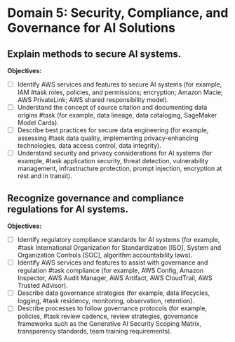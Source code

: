 
# Domain 5: Security, Compliance, and Governance for AI Solutions

## Explain methods to secure AI systems.

**Objectives:**

- [ ] Identify AWS services and features to secure AI systems (for example, IAM #task
roles, policies, and permissions; encryption; Amazon Macie; AWS
PrivateLink; AWS shared responsibility model).
- [ ] Understand the concept of source citation and documenting data origins #task
(for example, data lineage, data cataloging, SageMaker Model Cards).
- [ ] Describe best practices for secure data engineering (for example, assessing #task
data quality, implementing privacy-enhancing technologies, data access
control, data integrity).
- [ ] Understand security and privacy considerations for AI systems (for example, #task
application security, threat detection, vulnerability management,
infrastructure protection, prompt injection, encryption at rest and in
transit).

## Recognize governance and compliance regulations for AI systems.

**Objectives:**

- [ ] Identify regulatory compliance standards for AI systems (for example, #task
International Organization for Standardization [ISO], System and
Organization Controls [SOC], algorithm accountability laws).
- [ ] Identify AWS services and features to assist with governance and regulation #task
compliance (for example, AWS Config, Amazon Inspector, AWS Audit
Manager, AWS Artifact, AWS CloudTrail, AWS Trusted Advisor).
- [ ] Describe data governance strategies (for example, data lifecycles, logging, #task
residency, monitoring, observation, retention).
- [ ] Describe processes to follow governance protocols (for example, policies, #task
review cadence, review strategies, governance frameworks such as the
Generative AI Security Scoping Matrix, transparency standards, team
training requirements).